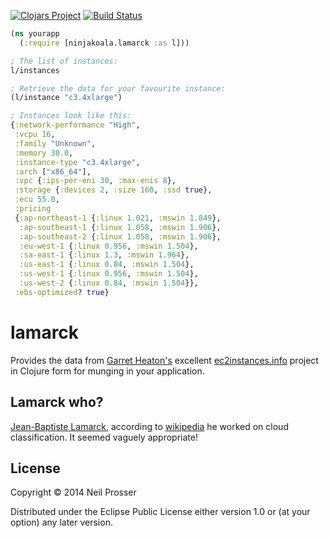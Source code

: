 [![Clojars Project](https://img.shields.io/clojars/v/com.ninjakoala/lamarck.svg)](https://clojars.org/com.ninjakoala/lamarck) [![Build Status](https://travis-ci.org/ninjakoala/lamarck.svg?branch=master)](https://travis-ci.org/ninjakoala/lamarck)

```clojure
(ns yourapp
  (:require [ninjakoala.lamarck :as l]))

; The list of instances:
l/instances

; Retrieve the data for your favourite instance:
(l/instance "c3.4xlarge")

; Instances look like this:
{:network-performance "High",
 :vcpu 16,
 :family "Unknown",
 :memory 30.0,
 :instance-type "c3.4xlarge",
 :arch ["x86_64"],
 :vpc {:ips-per-eni 30, :max-enis 8},
 :storage {:devices 2, :size 160, :ssd true},
 :ecu 55.0,
 :pricing
 {:ap-northeast-1 {:linux 1.021, :mswin 1.849},
  :ap-southeast-1 {:linux 1.058, :mswin 1.906},
  :ap-southeast-2 {:linux 1.058, :mswin 1.906},
  :eu-west-1 {:linux 0.956, :mswin 1.504},
  :sa-east-1 {:linux 1.3, :mswin 1.964},
  :us-east-1 {:linux 0.84, :mswin 1.504},
  :us-west-1 {:linux 0.956, :mswin 1.504},
  :us-west-2 {:linux 0.84, :mswin 1.504}},
 :ebs-optimized? true}
```

# lamarck

Provides the data from [Garret Heaton's](https://github.com/powdahound) excellent [ec2instances.info](https://github.com/powdahound/ec2instances.info) project in Clojure form for munging in your application.

## Lamarck who?

[Jean-Baptiste Lamarck](http://en.wikipedia.org/wiki/Jean-Baptiste_Lamarck), according to [wikipedia](https://en.wikipedia.org/wiki/Cloud#First_comprehensive_classification) he worked on cloud classification. It seemed vaguely appropriate!

## License

Copyright © 2014 Neil Prosser

Distributed under the Eclipse Public License either version 1.0 or (at
your option) any later version.
